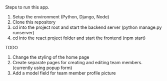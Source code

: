 Steps to run this app.

1. Setup the environment (Python, Django, Node)
2. Clone this repository
3. cd into the project root and start the backend server  (python manage.py runserver)
4. cd into the react project folder and start the frontend (npm start)

TODO

1. Change the styling of the home page
2. Create separate pages for creating and editing team members. (currently using popup form)
3. Add a model field for team member profile picture
